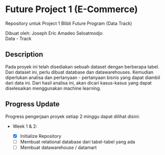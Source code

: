 # Future Project 1 (E-Commerce)
Repository untuk Project 1 Blibli Future Program (Data Track)  

Dibuat oleh: Joseph Eric Amadeo Seloatmodjo  
Data - Track  

## Description
Pada proyek ini telah disediakan sebuah dataset dengan berberapa tabel. Dari dataset ini, perlu dibuat database dan datawarehouses. Kemudian diperlukan analisa dan pertanyaan - pertanyaan bisnis yang dapat diambil dari data ini. Dari hasil analisa ini, akan dicari kasus-kasus yang dapat diselesaikan menggunakan machine learning.  

## Progress Update
Progress pengerjaan proyek setiap 2 minggu dapat dilihat disini:   

 - Week 1 & 2: 
 
	- [x] Initialize Repository
	- [ ] Membuat relational database dari tabel-tabel yang ada
	- [ ] Membuat datawarehouse / datamart
